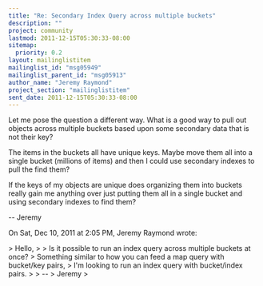 ```yaml
---
title: "Re: Secondary Index Query across multiple buckets"
description: ""
project: community
lastmod: 2011-12-15T05:30:33-08:00
sitemap:
  priority: 0.2
layout: mailinglistitem
mailinglist_id: "msg05949"
mailinglist_parent_id: "msg05913"
author_name: "Jeremy Raymond"
project_section: "mailinglistitem"
sent_date: 2011-12-15T05:30:33-08:00
---
```



Let me pose the question a different way. What is a good way to pull out
objects across multiple buckets based upon some secondary data that is not
their key?

The items in the buckets all have unique keys. Maybe move them all into a
single bucket (millions of items) and then I could use secondary indexes to
pull the find them?

If the keys of my objects are unique does organizing them into buckets
really gain me anything over just putting them all in a single bucket and
using secondary indexes to find them?

--
Jeremy


On Sat, Dec 10, 2011 at 2:05 PM, Jeremy Raymond  wrote:

&gt; Hello,
&gt;
&gt; Is it possible to run an index query across multiple buckets at once?
&gt; Something similar to how you can feed a map query with bucket/key pairs,
&gt; I'm looking to run an index query with bucket/index pairs.
&gt;
&gt; --
&gt; Jeremy
&gt;
